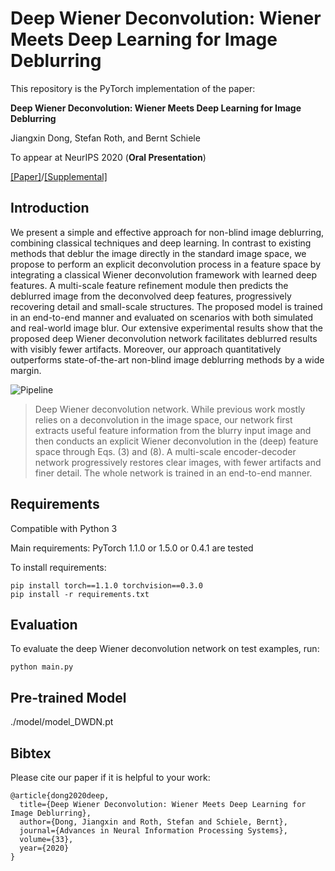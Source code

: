 # Deep Wiener Deconvolution: Wiener Meets Deep Learning for Image Deblurring

This repository is the PyTorch implementation of the paper:

**Deep Wiener Deconvolution: Wiener Meets Deep Learning for Image Deblurring**

Jiangxin Dong, Stefan Roth, and Bernt Schiele

To appear at NeurIPS 2020 (**Oral Presentation**)

[[Paper]](https://proceedings.neurips.cc/paper/2020/file/0b8aff0438617c055eb55f0ba5d226fa-Paper.pdf)/[[Supplemental]](https://proceedings.neurips.cc/paper/2020/file/0b8aff0438617c055eb55f0ba5d226fa-Supplemental.pdf)

## Introduction

We present a simple and effective approach for non-blind image deblurring, combining classical techniques and deep learning. In contrast to existing methods that deblur the image directly in the standard image space, we propose to perform an explicit deconvolution process in a feature space by integrating a classical Wiener deconvolution framework with learned deep features. A multi-scale feature refinement module then predicts the deblurred image from the deconvolved deep features, progressively recovering detail and small-scale structures. The proposed model is trained in an end-to-end manner and evaluated on scenarios with both simulated and real-world image blur. Our extensive experimental results show that the proposed deep Wiener deconvolution network facilitates deblurred results with visibly fewer artifacts. Moreover, our approach quantitatively outperforms state-of-the-art non-blind image deblurring methods by a wide margin.

![Pipeline](https://gitlab.mpi-klsb.mpg.de/jdong/dwdn/raw/master/images/pipeline5.png)

>Deep Wiener deconvolution network. While previous work mostly relies on a deconvolution in the image space, our network first extracts useful feature information from the blurry input image and then conducts an explicit Wiener deconvolution in the (deep) feature space through Eqs. (3) and (8). A multi-scale encoder-decoder network progressively restores clear images, with fewer artifacts and finer detail. The whole network is trained in an end-to-end manner.

## Requirements

Compatible with Python 3

Main requirements: PyTorch 1.1.0 or 1.5.0 or 0.4.1 are tested

To install requirements:

```setup
pip install torch==1.1.0 torchvision==0.3.0
pip install -r requirements.txt
```

## Evaluation

To evaluate the deep Wiener deconvolution network on test examples, run:

```eval
python main.py
```

## Pre-trained Model

./model/model_DWDN.pt

## Bibtex

Please cite our paper if it is helpful to your work:

```
@article{dong2020deep,
  title={Deep Wiener Deconvolution: Wiener Meets Deep Learning for Image Deblurring},
  author={Dong, Jiangxin and Roth, Stefan and Schiele, Bernt},
  journal={Advances in Neural Information Processing Systems},
  volume={33},
  year={2020}
}
```